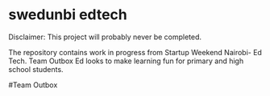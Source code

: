 # swedunbi edtech

Disclaimer: This project will probably never be completed.

The repository contains work in progress from Startup Weekend Nairobi- Ed Tech.
Team Outbox Ed looks to make learning fun for primary and high school students.


#Team Outbox
